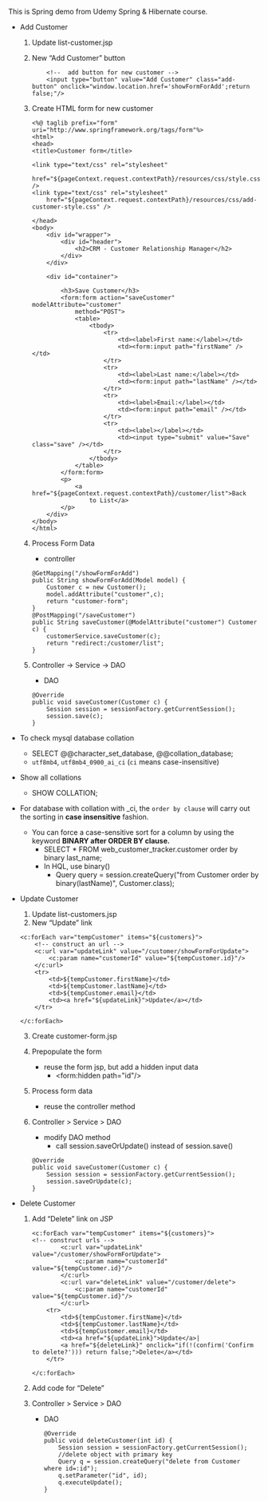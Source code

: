 This is Spring demo from Udemy Spring & Hibernate course. 

- Add Customer
	1. Update list-customer.jsp
	2. New “Add Customer” button

		```
			<!--  add button for new customer -->
			<input type="button" value="Add Customer" class="add-button" onclick="window.location.href='showFormForAdd';return false;"/>
		```
	3. Create HTML form for new customer

		```
		<%@ taglib prefix="form" uri="http://www.springframework.org/tags/form"%>
		<html>
		<head>
		<title>Customer form</title>

		<link type="text/css" rel="stylesheet"
			href="${pageContext.request.contextPath}/resources/css/style.css" />
		<link type="text/css" rel="stylesheet"
			href="${pageContext.request.contextPath}/resources/css/add-customer-style.css" />

		</head>
		<body>
			<div id="wrapper">
				<div id="header">
					<h2>CRM - Customer Relationship Manager</h2>
				</div>
			</div>

			<div id="container">

				<h3>Save Customer</h3>
				<form:form action="saveCustomer" modelAttribute="customer"
					method="POST">
					<table>
						<tbody>
							<tr>
								<td><label>First name:</label></td>
								<td><form:input path="firstName" /></td>
							</tr>
							<tr>
								<td><label>Last name:</label></td>
								<td><form:input path="lastName" /></td>
							</tr>
							<tr>
								<td><label>Email:</label></td>
								<td><form:input path="email" /></td>
							</tr>
							<tr>
								<td><label></label></td>
								<td><input type="submit" value="Save" class="save" /></td>
							</tr>
						</tbody>
					</table>
				</form:form>
				<p>
					<a href="${pageContext.request.contextPath}/customer/list">Back
						to List</a>
				</p>
			</div>
		</body>
		</html>
		```

	4. Process Form Data
		- controller

		```
		@GetMapping("/showFormForAdd")
		public String showFormForAdd(Model model) {
			Customer c = new Customer();
			model.addAttribute("customer",c);
			return "customer-form";
		}
		@PostMapping("/saveCustomer")
		public String saveCustomer(@ModelAttribute("customer") Customer c) {
			customerService.saveCustomer(c);
			return "redirect:/customer/list";
		}
		```

	5. Controller -> Service -> DAO
		- DAO

		```
		@Override
		public void saveCustomer(Customer c) {
			Session session = sessionFactory.getCurrentSession();
			session.save(c);
		}
		```

- To check mysql database collation
	- SELECT @@character_set_database, @@collation_database;
	- `utf8mb4`, `utf8mb4_0900_ai_ci` (`ci` means case-insensitive)
- Show all collations
	- SHOW COLLATION;
- For database with collation with _ci, the `order by clause` will carry out the sorting in **case insensitive** fashion. 
	- You can force a case-sensitive sort for a column by using the keyword **BINARY after ORDER BY clause.**
		- SELECT * FROM web_customer_tracker.customer order by binary last_name;
		- In HQL, use binary()
			- Query<Customer> query = session.createQuery("from Customer order by binary(lastName)", Customer.class);
		

-  Update Customer
	1. Update list-customers.jsp
	2. New “Update” link

	```
	<c:forEach var="tempCustomer" items="${customers}">
		<!-- construct an url -->
		<c:url var="updateLink" value="/customer/showFormForUpdate">
			<c:param name="customerId" value="${tempCustomer.id}"/>
		</c:url>
		<tr>
			<td>${tempCustomer.firstName}</td>
			<td>${tempCustomer.lastName}</td>
			<td>${tempCustomer.email}</td>
			<td><a href="${updateLink}">Update</a></td>
		</tr>

	</c:forEach>
	```

	3. Create customer-form.jsp
	4. Prepopulate the form
		- reuse the form jsp, but add a hidden input data
			- <form:hidden path="id"/>
	5. Process form data
		- reuse the controller method

	6. Controller > Service > DAO
		- modify DAO method
			- call session.saveOrUpdate() instead of session.save()

		```
		@Override
		public void saveCustomer(Customer c) {
			Session session = sessionFactory.getCurrentSession();
			session.saveOrUpdate(c);
		}
		```

- Delete Customer
	1. Add “Delete” link on JSP

		```
		<c:forEach var="tempCustomer" items="${customers}">
		<!-- construct urls -->
				<c:url var="updateLink" value="/customer/showFormForUpdate">
					<c:param name="customerId" value="${tempCustomer.id}"/>
				</c:url>
				<c:url var="deleteLink" value="/customer/delete">
					<c:param name="customerId" value="${tempCustomer.id}"/>
				</c:url>
			<tr>
				<td>${tempCustomer.firstName}</td>
				<td>${tempCustomer.lastName}</td>
				<td>${tempCustomer.email}</td>
				<td><a href="${updateLink}">Update</a>|
				<a href="${deleteLink}" onclick="if(!(confirm('Confirm to delete?'))) return false;">Delete</a></td>
			</tr>

		</c:forEach>
		```

	2. Add code for “Delete”
	3. Controller > Service > DAO
		- DAO

			```
			@Override
			public void deleteCustomer(int id) {
				Session session = sessionFactory.getCurrentSession();
				//delete object with primary key
				Query q = session.createQuery("delete from Customer where id=:id");
				q.setParameter("id", id);
				q.executeUpdate();
			}
			```